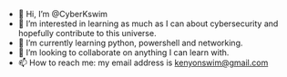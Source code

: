 - 👋 Hi, I’m @CyberKswim
- 👀 I’m interested in learning as much as I can about cybersecurity and hopefully contribute to this universe. 
- 🌱 I’m currently learning python, powershell and networking.
- 💞️ I’m looking to collaborate on anything I can learn with. 
- 📫 How to reach me:  my email address is kenyonswim@gmail.com

<!---
CyberKswim/CyberKswim is a ✨ special ✨ repository because its `README.md` (this file) appears on your GitHub profile.
You can click the Preview link to take a look at your changes.
--->
